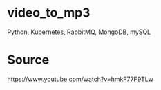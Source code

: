 # video_to_mp3
Python, Kubernetes, RabbitMQ, MongoDB, mySQL

# Source
https://www.youtube.com/watch?v=hmkF77F9TLw
